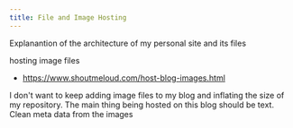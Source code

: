 ```yaml
---
title: File and Image Hosting
---
```


Explanantion of the architecture of my personal site and its files

hosting image files

- <https://www.shoutmeloud.com/host-blog-images.html>

I don't want to keep adding image files to my blog and inflating the size of my repository.
The main thing being hosted on this blog should be text.
Clean meta data from the images
